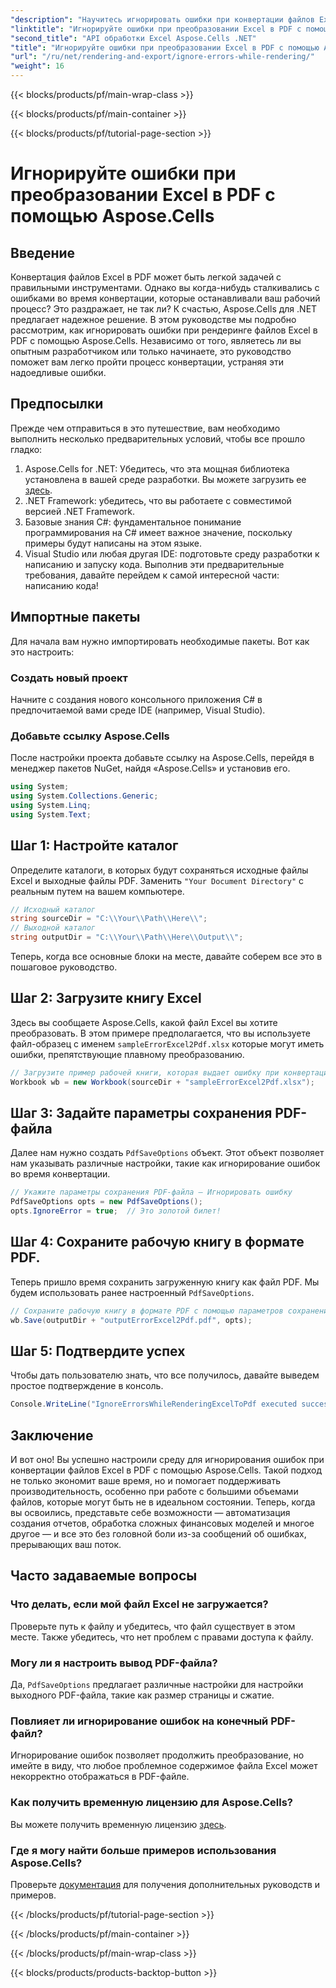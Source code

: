 ```yaml
---
"description": "Научитесь игнорировать ошибки при конвертации файлов Excel в PDF с помощью Aspose.Cells для .NET. Пошаговое руководство включено."
"linktitle": "Игнорируйте ошибки при преобразовании Excel в PDF с помощью Aspose.Cells"
"second_title": "API обработки Excel Aspose.Cells .NET"
"title": "Игнорируйте ошибки при преобразовании Excel в PDF с помощью Aspose.Cells"
"url": "/ru/net/rendering-and-export/ignore-errors-while-rendering/"
"weight": 16
---
```


{{< blocks/products/pf/main-wrap-class >}}

{{< blocks/products/pf/main-container >}}

{{< blocks/products/pf/tutorial-page-section >}}

# Игнорируйте ошибки при преобразовании Excel в PDF с помощью Aspose.Cells

## Введение
Конвертация файлов Excel в PDF может быть легкой задачей с правильными инструментами. Однако вы когда-нибудь сталкивались с ошибками во время конвертации, которые останавливали ваш рабочий процесс? Это раздражает, не так ли? К счастью, Aspose.Cells для .NET предлагает надежное решение. В этом руководстве мы подробно рассмотрим, как игнорировать ошибки при рендеринге файлов Excel в PDF с помощью Aspose.Cells. Независимо от того, являетесь ли вы опытным разработчиком или только начинаете, это руководство поможет вам легко пройти процесс конвертации, устраняя эти надоедливые ошибки.
## Предпосылки
Прежде чем отправиться в это путешествие, вам необходимо выполнить несколько предварительных условий, чтобы все прошло гладко:
1. Aspose.Cells for .NET: Убедитесь, что эта мощная библиотека установлена в вашей среде разработки. Вы можете загрузить ее [здесь](https://releases.aspose.com/cells/net/).
2. .NET Framework: убедитесь, что вы работаете с совместимой версией .NET Framework.
3. Базовые знания C#: фундаментальное понимание программирования на C# имеет важное значение, поскольку примеры будут написаны на этом языке.
4. Visual Studio или любая другая IDE: подготовьте среду разработки к написанию и запуску кода.
Выполнив эти предварительные требования, давайте перейдем к самой интересной части: написанию кода!
## Импортные пакеты
Для начала вам нужно импортировать необходимые пакеты. Вот как это настроить:
### Создать новый проект
Начните с создания нового консольного приложения C# в предпочитаемой вами среде IDE (например, Visual Studio).
### Добавьте ссылку Aspose.Cells
После настройки проекта добавьте ссылку на Aspose.Cells, перейдя в менеджер пакетов NuGet, найдя «Aspose.Cells» и установив его.
```csharp
using System;
using System.Collections.Generic;
using System.Linq;
using System.Text;
```
## Шаг 1: Настройте каталог
Определите каталоги, в которых будут сохраняться исходные файлы Excel и выходные файлы PDF. Заменить `"Your Document Directory"` с реальным путем на вашем компьютере.
```csharp
// Исходный каталог
string sourceDir = "C:\\Your\\Path\\Here\\";
// Выходной каталог
string outputDir = "C:\\Your\\Path\\Here\\Output\\";
```
Теперь, когда все основные блоки на месте, давайте соберем все это в пошаговое руководство.
## Шаг 2: Загрузите книгу Excel
Здесь вы сообщаете Aspose.Cells, какой файл Excel вы хотите преобразовать. В этом примере предполагается, что вы используете файл-образец с именем `sampleErrorExcel2Pdf.xlsx` которые могут иметь ошибки, препятствующие плавному преобразованию.
```csharp
// Загрузите пример рабочей книги, которая выдает ошибку при конвертации Excel2Pdf
Workbook wb = new Workbook(sourceDir + "sampleErrorExcel2Pdf.xlsx");
```
## Шаг 3: Задайте параметры сохранения PDF-файла
Далее нам нужно создать `PdfSaveOptions` объект. Этот объект позволяет нам указывать различные настройки, такие как игнорирование ошибок во время конвертации.
```csharp
// Укажите параметры сохранения PDF-файла — Игнорировать ошибку
PdfSaveOptions opts = new PdfSaveOptions();
opts.IgnoreError = true;  // Это золотой билет!
```
## Шаг 4: Сохраните рабочую книгу в формате PDF.
Теперь пришло время сохранить загруженную книгу как файл PDF. Мы будем использовать ранее настроенный `PdfSaveOptions`.
```csharp
// Сохраните рабочую книгу в формате PDF с помощью параметров сохранения PDF
wb.Save(outputDir + "outputErrorExcel2Pdf.pdf", opts);
```
## Шаг 5: Подтвердите успех
Чтобы дать пользователю знать, что все получилось, давайте выведем простое подтверждение в консоль.
```csharp
Console.WriteLine("IgnoreErrorsWhileRenderingExcelToPdf executed successfully.\r\n");
```

## Заключение
И вот оно! Вы успешно настроили среду для игнорирования ошибок при конвертации файлов Excel в PDF с помощью Aspose.Cells. Такой подход не только экономит ваше время, но и помогает поддерживать производительность, особенно при работе с большими объемами файлов, которые могут быть не в идеальном состоянии. Теперь, когда вы освоились, представьте себе возможности — автоматизация создания отчетов, обработка сложных финансовых моделей и многое другое — и все это без головной боли из-за сообщений об ошибках, прерывающих ваш поток. 
## Часто задаваемые вопросы
### Что делать, если мой файл Excel не загружается?
Проверьте путь к файлу и убедитесь, что файл существует в этом месте. Также убедитесь, что нет проблем с правами доступа к файлу.
### Могу ли я настроить вывод PDF-файла?
Да, `PdfSaveOptions` предлагает различные настройки для настройки выходного PDF-файла, такие как размер страницы и сжатие.
### Повлияет ли игнорирование ошибок на конечный PDF-файл?
Игнорирование ошибок позволяет продолжить преобразование, но имейте в виду, что любое проблемное содержимое файла Excel может некорректно отображаться в PDF-файле.
### Как получить временную лицензию для Aspose.Cells?
Вы можете получить временную лицензию [здесь](https://purchase.aspose.com/temporary-license/).
### Где я могу найти больше примеров использования Aspose.Cells?
Проверьте [документация](https://reference.aspose.com/cells/net/) для получения дополнительных руководств и примеров.

{{< /blocks/products/pf/tutorial-page-section >}}

{{< /blocks/products/pf/main-container >}}

{{< /blocks/products/pf/main-wrap-class >}}

{{< blocks/products/products-backtop-button >}}